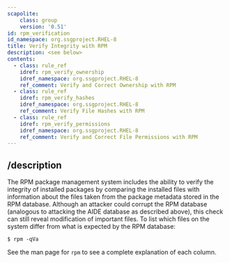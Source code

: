 ```yaml
---
scapolite:
    class: group
    version: '0.51'
id: rpm_verification
id_namespace: org.ssgproject.RHEL-8
title: Verify Integrity with RPM
description: <see below>
contents:
  - class: rule_ref
    idref: rpm_verify_ownership
    idref_namespace: org.ssgproject.RHEL-8
    ref_comment: Verify and Correct Ownership with RPM
  - class: rule_ref
    idref: rpm_verify_hashes
    idref_namespace: org.ssgproject.RHEL-8
    ref_comment: Verify File Hashes with RPM
  - class: rule_ref
    idref: rpm_verify_permissions
    idref_namespace: org.ssgproject.RHEL-8
    ref_comment: Verify and Correct File Permissions with RPM
---
```



## /description

The
RPM package management system includes the ability to verify the
integrity of installed packages by comparing the installed files with
information about the files taken from the package metadata stored in
the RPM database. Although an attacker could corrupt the RPM database
(analogous to attacking the AIDE database as described above), this
check can still reveal modification of important files. To list which
files on the system differ from what is expected by the RPM database:

``` 
$ rpm -qVa
```

See the man page for `rpm` to see a complete explanation of each column.
